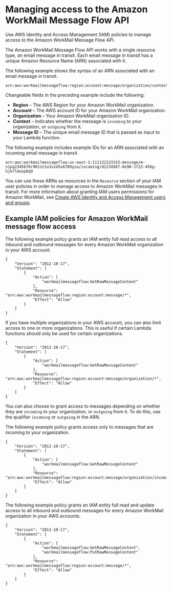 # Managing access to the Amazon WorkMail Message Flow API<a name="lambda-content-access"></a>

Use AWS Identity and Access Management \(IAM\) policies to manage access to the Amazon WorkMail Message Flow API\.

The Amazon WorkMail Message Flow API works with a single resource type, an email message in transit\. Each email message in transit has a unique Amazon Resource Name \(ARN\) associated with it\.

The following example shows the syntax of an ARN associated with an email message in transit\.

```
arn:aws:workmailmessageflow:region:account:message/organization/context/messageID
```

Changeable fields in the preceding example include the following:
+ **Region** – The AWS Region for your Amazon WorkMail organization\.
+ **Account** – The AWS account ID for your Amazon WorkMail organization\.
+ **Organization** – Your Amazon WorkMail organization ID\.
+ **Context** – Indicates whether the message is `incoming` to your organization, or `outgoing` from it\.
+ **Message ID** – The unique email message ID that is passed as input to your Lambda function\.

The following example includes example IDs for an ARN associated with an incoming email message in transit\.

```
arn:aws:workmailmessageflow:us-east-1:111122223333:message/m-n1pq2345678r901st2u3vx45x6789yza/incoming/d1234567-8e90-1f23-456g-hjk7lmnop8q9                
```

You can use these ARNs as resources in the `Resource` section of your IAM user policies in order to manage access to Amazon WorkMail messages in transit\. For more information about granting IAM users permissions for Amazon WorkMail, see [Create AWS Identity and Access Management users and groups](prereqs.md#iam_users_groups)\.

## Example IAM policies for Amazon WorkMail message flow access<a name="lambda-content-policies"></a>

The following example policy grants an IAM entity full read access to all inbound and outbound messages for every Amazon WorkMail organization in your AWS account\.

```
{
    "Version": "2012-10-17",
    "Statement": [
        {
            "Action": [
                "workmailmessageflow:GetRawMessageContent"
            ],
            "Resource": "arn:aws:workmailmessageflow:region:account:message/*",
            "Effect": "Allow"
        }
    ]
}
```

If you have multiple organizations in your AWS account, you can also limit access to one or more organizations\. This is useful if certain Lambda functions should only be used for certain organizations\.

```
{
    "Version": "2012-10-17",
    "Statement": [
        {
            "Action": [
                "workmailmessageflow:GetRawMessageContent"
            ],
            "Resource": "arn:aws:workmailmessageflow:region:account:message/organization/*",
            "Effect": "Allow"
        }
    ]
}
```

You can also choose to grant access to messages depending on whether they are `incoming` to your organization, or `outgoing` from it\. To do this, use the qualifier `incoming` or `outgoing` in the ARN\. 

The following example policy grants access only to messages that are incoming to your organization\.

```
{
    "Version": "2012-10-17",
    "Statement": [
        {
            "Action": [
                "workmailmessageflow:GetRawMessageContent"
            ],
            "Resource": "arn:aws:workmailmessageflow:region:account:message/organization/incoming/*",
            "Effect": "Allow"
        }
    ]
}
```

The following example policy grants an IAM entity full read and update access to all inbound and outbound messages for every Amazon WorkMail organization in your AWS accounts\.

```
{
    "Version": "2012-10-17",
    "Statement": [
        {
            "Action": [
                "workmailmessageflow:GetRawMessageContent",
                "workmailmessageflow:PutRawMessageContent"
            ],
            "Resource": "arn:aws:workmailmessageflow:region:account:message/*",
            "Effect": "Allow"
        }
    ]
}
```